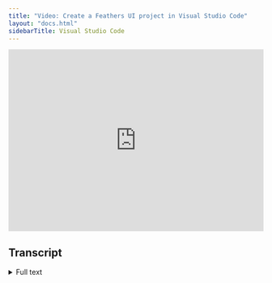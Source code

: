 ```yaml
---
title: "Video: Create a Feathers UI project in Visual Studio Code"
layout: "docs.html"
sidebarTitle: Visual Studio Code
---
```


<iframe src="https://player.vimeo.com/video/438985481" width="100%" height="360" frameborder="0" allow="autoplay; fullscreen" allowfullscreen></iframe>

## Transcript

<details>
<summary>
Full text
</summary>

We're going to create our first [Feathers UI](https://feathersui.com/) project in [Visual Studio Code](https://code.visualstudio.com/).

First, let's set up the extensions that we need.

Switch to the **Extensions** view. Then, search for _Feathers UI_ in the Marketplace.

Let's install the [Feathers UI Extension Pack](https://marketplace.visualstudio.com/items?itemName=bowlerhatllc.vscode-feathersui-extension-pack).

This pack installs the [Haxe programming language extension](https://marketplace.visualstudio.com/items?itemName=nadako.vshaxe), the [Lime extension for OpenFL projects](https://marketplace.visualstudio.com/items?itemName=openfl.lime-vscode-extension), and (of course) the [Feathers UI extension](https://marketplace.visualstudio.com/items?itemName=bowlerhatllc.vscode-feathersui).

Just click the **Install** button to get all three in one single step. If you prefer, you can choose to install each of these extensions individually.

Now, we're ready to create a project.

Go to the File menu, and choose **Open Folder…** (on macOS, choose **Open…**).

Create a new, empty folder with the name of your project somewhere on your computer. Let's call it **HelloWorld**. We'll open this folder as the root of our Visual Studio Code workspace.

Next, go to the **View** menu, and choose **Command Palette…**.

Then, search for the **Feathers UI: Create new project** command. Make sure that the command is selected in results the list, and then run it by pressing <kbd>Enter</kbd>.

This will open a terminal and run the new-project command using the [Feathers UI command line interface](../haxe-openfl/cli.md).

Let close that and look at the **Explorer** view where we can see the new project's files. These include:

- The standard [OpenFL _project.xml_ file](https://lime.openfl.org/docs/project-files/xml-format/)
- A _src_ folder for Haxe source files
- A default icon
- And the _.vscode_ folder, which contains:
  - A build [task](https://code.visualstudio.com/docs/editor/tasks) for compiling the project
  - And a [launch configuration](https://code.visualstudio.com/docs/editor/debugging#_launch-configurations) for debugging

To debug the project, start by setting the **OpenFL target platform** in the status bar. Let's choose **HTML5/Debug**.

Switch to the **Run and debug** view, and click the button with the ▶ **play** icon to compile and launch the project.

For the HTML5 target, this will launch the Google Chrome web browser. There it is!

Back in Visual Studio Code, let's build the project only, without launching it.

From the **Terminal** menu, choose **Run Build Task…**. This will open a terminal and compile your project.

We can find the compiled output in the _build_ folder, under the name of the active OpenFL target platform. Here's the HTML5 target's output.

Awesome! Visual Studio Code is all set up for Feathers UI development.

</details>
